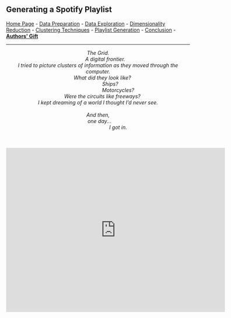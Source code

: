 <div class="cell border-box-sizing text_cell rendered"><div class="prompt input_prompt">
</div><div class="inner_cell">
<div class="text_cell_render border-box-sizing rendered_html">
<h2 id="Generating-a-Spotify-Playlist">Generating a Spotify Playlist</a></h2><p>
<a href="https://wfseaton.github.io/TheDigitalFrontier/">Home Page</a> -
<a href="https://wfseaton.github.io/TheDigitalFrontier/data_preparation">Data Preparation</a> -
<a href="https://wfseaton.github.io/TheDigitalFrontier/data_exploration">Data Exploration</a> -
<a href="https://wfseaton.github.io/TheDigitalFrontier/dimensionality_reduction">Dimensionality Reduction</a> -
<a href="https://wfseaton.github.io/TheDigitalFrontier/clustering_techniques">Clustering Techniques</a> -
<a href="https://wfseaton.github.io/TheDigitalFrontier/playlist_generation">Playlist Generation</a> -
<a href="https://wfseaton.github.io/TheDigitalFrontier/conclusion">Conclusion</a> -
<a href="https://wfseaton.github.io/TheDigitalFrontier/authors_gift"><b>Authors' Gift</b></a></p>
<hr>

</div>
</div>
</div>

<div class="cell border-box-sizing code_cell rendered">

</div>
<div class="cell border-box-sizing text_cell rendered"><div class="prompt input_prompt">
</div><div class="inner_cell">
<div class="text_cell_render border-box-sizing rendered_html">
<p><center><i>
The Grid.<br>
&nbsp;&nbsp;&nbsp;&nbsp;&nbsp;&nbsp;&nbsp;&nbsp;&nbsp;&nbsp;A digital frontier.<br>
I tried to picture clusters of information as they moved through the computer.<br>
&nbsp;&nbsp;&nbsp;&nbsp;&nbsp;&nbsp;What did they look like?<br>
&nbsp;&nbsp;&nbsp;&nbsp;&nbsp;&nbsp;&nbsp;&nbsp;&nbsp;&nbsp;&nbsp;&nbsp;&nbsp;&nbsp;&nbsp;&nbsp;&nbsp;Ships?<br>
&nbsp;&nbsp;&nbsp;&nbsp;&nbsp;&nbsp;&nbsp;&nbsp;&nbsp;&nbsp;&nbsp;&nbsp;&nbsp;&nbsp;&nbsp;&nbsp;&nbsp;&nbsp;&nbsp;&nbsp;&nbsp;&nbsp;&nbsp;&nbsp;&nbsp;&nbsp;&nbsp;&nbsp;Motorcycles?<br>
&nbsp;&nbsp;&nbsp;&nbsp;&nbsp;&nbsp;Were the circuits like freeways?<br>
I kept dreaming of a world I thought I’d never see.<br>
<br>
And then,<br>
&nbsp;&nbsp;one day...<br>
&nbsp;&nbsp;&nbsp;&nbsp;&nbsp;&nbsp;&nbsp;&nbsp;&nbsp;&nbsp;&nbsp;&nbsp;&nbsp;&nbsp;&nbsp;&nbsp;&nbsp;&nbsp;&nbsp;&nbsp;&nbsp;&nbsp;&nbsp;&nbsp;&nbsp;&nbsp;&nbsp;&nbsp;I got in.
</i></center></p>
<br>
<br>

<center>
<iframe src="https://open.spotify.com/embed/album/4US3nmuLIKELhVZdBPiKxx" width="600" height="450" frameborder="0" allowtransparency="true" allow="encrypted-media"></iframe>
</center>

</div>
</div>
</div>
